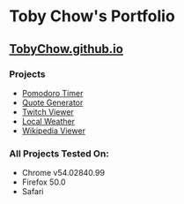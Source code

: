 # Toby Chow's Portfolio 
## [TobyChow.github.io](http://tobychow.github.io/)

### Projects
- [Pomodoro Timer](http://tobychow.github.io/pomo)
- [Quote Generator](http://tobychow.github.io/quote)
- [Twitch Viewer](http://tobychow.github.io/twitch)
- [Local Weather](http://tobychow.github.io/weather)
- [Wikipedia Viewer](http://tobychow.github.io/wiki)

### All Projects Tested On:
- Chrome v54.02840.99
- Firefox 50.0
- Safari